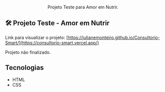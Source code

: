 <p align="center">Projeto Teste para Amor em Nutrir.</p>

## 🛠️ Projeto Teste - Amor em Nutrir

Link para visualizar o projeto: [https://julianemonteiro.github.io/Consultorio-Smart/](https://consultorio-smart.vercel.app/)

Projeto não finalizado.

## Tecnologias

- HTML
- CSS
